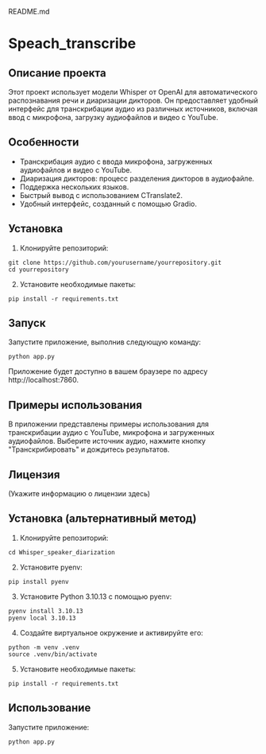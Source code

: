   README.md
  # Speach_transcribe

  ## Описание проекта
  Этот проект использует модели Whisper от OpenAI для автоматического распознавания речи и диаризации дикторов. Он предоставляет удобный интерфейс для транскрибации аудио из различных источников, включая ввод с микрофона, загрузку аудиофайлов и видео с YouTube.

  ## Особенности

  - Транскрибация аудио с ввода микрофона, загруженных аудиофайлов и видео с YouTube.
  - Диаризация дикторов: процесс разделения дикторов в аудиофайле.
  - Поддержка нескольких языков.
  - Быстрый вывод с использованием CTranslate2.
  - Удобный интерфейс, созданный с помощью Gradio.

  ## Установка

  1. Клонируйте репозиторий:
  ```
  git clone https://github.com/yourusername/yourrepository.git
  cd yourrepository
  ```
  2. Установите необходимые пакеты:
  ```
  pip install -r requirements.txt
  ```

  ## Запуск

  Запустите приложение, выполнив следующую команду:
  ```
  python app.py
  ```
  Приложение будет доступно в вашем браузере по адресу http://localhost:7860.

  ## Примеры использования

  В приложении представлены примеры использования для транскрибации аудио с YouTube, микрофона и загруженных аудиофайлов. Выберите источник аудио, нажмите кнопку "Транскрибировать" и дождитесь результатов.

  ## Лицензия

  (Укажите информацию о лицензии здесь)

  ## Установка (альтернативный метод)

  1. Клонируйте репозиторий:
  ```
  cd Whisper_speaker_diarization
  ```
  2. Установите pyenv:
  ```
  pip install pyenv
  ```
  3. Установите Python 3.10.13 с помощью pyenv:
  ```
  pyenv install 3.10.13
  pyenv local 3.10.13
  ```
  4. Создайте виртуальное окружение и активируйте его:
  ```
  python -m venv .venv
  source .venv/bin/activate
  ```
  5. Установите необходимые пакеты:
  ```
  pip install -r requirements.txt
  ```

  ## Использование

  Запустите приложение:
  ```
  python app.py
  ```
